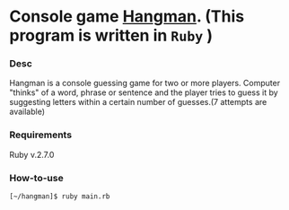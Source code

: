 Console game
**[Hangman](https://en.wikipedia.org/wiki/Hangman_(game)). 
(This program is written in `Ruby`** )
============

### Desc

Hangman is a console guessing game for two or more players. Computer "thinks" of a word, 
phrase or sentence and the player tries to guess it by suggesting letters 
within a certain number of guesses.(7 attempts are available)

### Requirements

Ruby v.2.7.0

### How-to-use

```bash
[~/hangman]$ ruby main.rb
```
